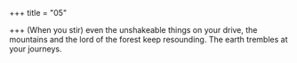 +++
title = "05"

+++
(When you stir) even the unshakeable things on your drive, the
mountains and the lord of the forest keep resounding.
The earth trembles at your journeys.